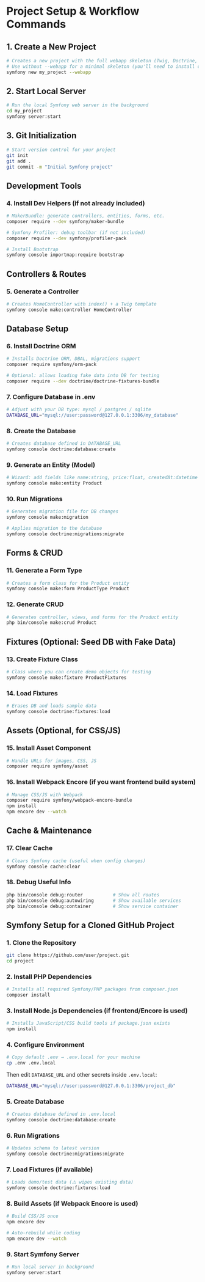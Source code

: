 # Project Setup & Workflow Commands

## 1. Create a New Project

```bash
# Creates a new project with the full webapp skeleton (Twig, Doctrine, Profiler, etc.)
# Use without --webapp for a minimal skeleton (you'll need to install components manually)
symfony new my_project --webapp
```

## 2. Start Local Server

```bash
# Run the local Symfony web server in the background
cd my_project
symfony server:start
```

## 3. Git Initialization

```bash
# Start version control for your project
git init
git add .
git commit -m "Initial Symfony project"
```

## Development Tools

### 4. Install Dev Helpers (if not already included)

```bash
# MakerBundle: generate controllers, entities, forms, etc.
composer require --dev symfony/maker-bundle

# Symfony Profiler: debug toolbar (if not included)
composer require --dev symfony/profiler-pack

# Install Bootstrap
symfony console importmap:require bootstrap
```

## Controllers & Routes

### 5. Generate a Controller

```bash
# Creates HomeController with index() + a Twig template
symfony console make:controller HomeController
```

## Database Setup

### 6. Install Doctrine ORM

```bash
# Installs Doctrine ORM, DBAL, migrations support
composer require symfony/orm-pack

# Optional: allows loading fake data into DB for testing
composer require --dev doctrine/doctrine-fixtures-bundle
```

### 7. Configure Database in .env

```bash
# Adjust with your DB type: mysql / postgres / sqlite
DATABASE_URL="mysql://user:password@127.0.0.1:3306/my_database"
```

### 8. Create the Database

```bash
# Creates database defined in DATABASE_URL
symfony console doctrine:database:create
```

### 9. Generate an Entity (Model)

```bash
# Wizard: add fields like name:string, price:float, createdAt:datetime
symfony console make:entity Product
```

### 10. Run Migrations

```bash
# Generates migration file for DB changes
symfony console make:migration

# Applies migration to the database
symfony console doctrine:migrations:migrate
```

## Forms & CRUD

### 11. Generate a Form Type

```bash
# Creates a form class for the Product entity
symfony console make:form ProductType Product
```

### 12. Generate CRUD

```bash
# Generates controller, views, and forms for the Product entity
php bin/console make:crud Product
```

## Fixtures (Optional: Seed DB with Fake Data)

### 13. Create Fixture Class

```bash
# Class where you can create demo objects for testing
symfony console make:fixture ProductFixtures
```

### 14. Load Fixtures

```bash
# Erases DB and loads sample data
symfony console doctrine:fixtures:load
```

## Assets (Optional, for CSS/JS)

### 15. Install Asset Component

```bash
# Handle URLs for images, CSS, JS
composer require symfony/asset
```

### 16. Install Webpack Encore (if you want frontend build system)

```bash
# Manage CSS/JS with Webpack
composer require symfony/webpack-encore-bundle
npm install
npm encore dev --watch
```

## Cache & Maintenance

### 17. Clear Cache

```bash
# Clears Symfony cache (useful when config changes)
symfony console cache:clear
```

### 18. Debug Useful Info

```bash
php bin/console debug:router           # Show all routes
php bin/console debug:autowiring       # Show available services
php bin/console debug:container        # Show service container
```

## Symfony Setup for a Cloned GitHub Project

### 1. Clone the Repository

```bash
git clone https://github.com/user/project.git
cd project
```

### 2. Install PHP Dependencies

```bash
# Installs all required Symfony/PHP packages from composer.json
composer install
```

### 3. Install Node.js Dependencies (if frontend/Encore is used)

```bash
# Installs JavaScript/CSS build tools if package.json exists
npm install
```

### 4. Configure Environment

```bash
# Copy default .env → .env.local for your machine
cp .env .env.local
```

Then edit `DATABASE_URL` and other secrets inside `.env.local`:

```bash
DATABASE_URL="mysql://user:password@127.0.0.1:3306/project_db"
```

### 5. Create Database

```bash
# Creates database defined in .env.local
symfony console doctrine:database:create
```

### 6. Run Migrations

```bash
# Updates schema to latest version
symfony console doctrine:migrations:migrate
```

### 7. Load Fixtures (if available)

```bash
# Loads demo/test data (⚠️ wipes existing data)
symfony console doctrine:fixtures:load
```

### 8. Build Assets (if Webpack Encore is used)

```bash
# Build CSS/JS once
npm encore dev

# Auto-rebuild while coding
npm encore dev --watch
```

### 9. Start Symfony Server

```bash
# Run local server in background
symfony server:start
```
